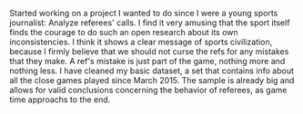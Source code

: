 Started working on a project I wanted to do since I were a young sports journalist: Analyze referees' calls. 
I find it very amusing that the sport itself finds the courage to do such an open research about its own inconsistencies. 
I think it shows a clear message of sports civilization, because I firmly believe that we should not curse the refs for any 
mistakes that they make. A ref's mistake is just part of the game, nothing more and nothing less. 
I have cleaned my basic dataset, a set that contains info about all the close games played since March 2015. The sample is 
already big and allows for valid conclusions concerning the behavior of referees, as game time approachs to the end. 